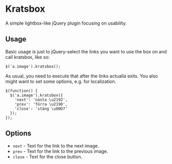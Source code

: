 Kratsbox
========

A simple lightbox-like jQuery plugin focusing on usability.

Usage
-----

Basic usage is just to jQuery-select the links you want to use the box
on and call kratsbox, like so:

    $('a.image').kratsbox();

As usual, you need to execute that after the links actualla exits.
You also might want to set some options, e.g. for localization.
  
    $(function() {
      $('a.image').kratsbox({
        'next': 'nästa \u2192',
        'prev': 'förra \u2190',
        'close': 'stäng \u00D7'
      });
    });

Options
-------

* `next` - Text for the link to the next image.
* `prev` - Text for the link to the previous image.
* `close` - Text for the close button.
